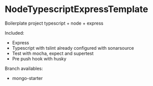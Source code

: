 # NodeTypescriptExpressTemplate
Boilerplate project typescript + node + express

Included:
  * Express
  * Typescript with tslint already configured with sonarsource
  * Test with mocha, expect and supertest
  * Pre push hook with husky
  
Branch availables:
  * mongo-starter
